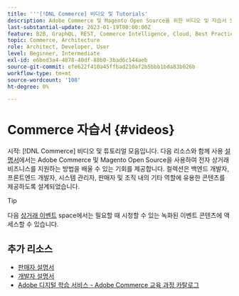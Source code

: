 ```yaml
---
title: '''[!DNL Commerce] 비디오 및 Tutorials'
description: Adobe Commerce 및 Magento Open Source을 위한 비디오 및 자습서 모음입니다
last-substantial-update: 2023-01-19T00:00:00Z
feature: B2B, GraphQL, REST, Commerce Intelligence, Cloud, Best Practices, API Mesh, App Builder
topic: Commerce, Architecture
role: Architect, Developer, User
level: Beginner, Intermediate
exl-id: e6bed3a4-4078-40df-88b0-3bad6c144aeb
source-git-commit: efe622f410a45ffbad210af2b5bbb1bda83b026b
workflow-type: tm+mt
source-wordcount: '108'
ht-degree: 0%

---
```


# Commerce 자습서 {#videos}

시작: [!DNL Commerce] 비디오 및 튜토리얼 모음입니다. 다음 리소스와 함께 사용 [설명서](https://experienceleague.adobe.com/docs/commerce.html)에서는 Adobe Commerce 및 Magento Open Source을 사용하여 전자 상거래 비즈니스를 지원하는 방법을 배울 수 있는 기회를 제공합니다. 컬렉션은 백엔드 개발자, 프론트엔드 개발자, 시스템 관리자, 판매자 및 조직 내의 기타 역할에 유용한 콘텐츠를 제공하도록 설계되었습니다.

<div id="recs-overview-body-1"></div>
<div id="recs-overview-body-2"></div>
<div id="recs-overview-body-3"></div>
<div id="recs-overview-body-4"></div>
<div id="recs-overview-body-5"></div>
<div id="recs-overview-body-6"></div>

>[!TIP]
>
>다음 [상거래 이벤트](https://experienceleague.adobe.com/docs/commerce-events/events/overview.html) space에서는 필요할 때 시청할 수 있는 녹화된 이벤트 콘텐츠에 액세스할 수 있습니다.

## 추가 리소스

- [판매자 설명서](https://experienceleague.adobe.com/docs/commerce-admin/user-guides/home.html)
- [개발자 설명서](https://developer.adobe.com/commerce)
- [Adobe 디지털 학습 서비스 - Adobe Commerce 교육 과정 카탈로그](https://learning.adobe.com/catalog.html?solution=Adobe%20Commerce)
